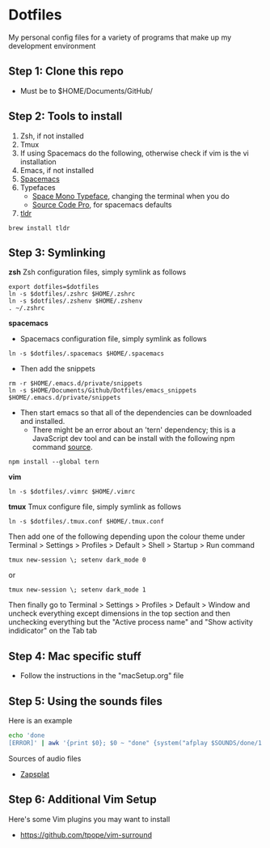 # Dotfiles
My personal config files for a variety of programs that make up my development environment

## Step 1: Clone this repo 
- Must be to $HOME/Documents/GitHub/


## Step 2: Tools to install
1. Zsh, if not installed
2. Tmux
3. If using Spacemacs do the following, otherwise check if vim is the vi installation
  1. Emacs, if not installed
  2. [Spacemacs](https://www.spacemacs.org)
4. Typefaces
   - [Space Mono Typeface](https://fonts.google.com/specimen/Space+Mono), changing the terminal when you do
   - [Source Code Pro](https://fonts.google.com/specimen/Source+Code+Pro), for spacemacs defaults
5. [tldr](https://github.com/tldr-pages/tldr)
```
brew install tldr
```

## Step 3: Symlinking

**zsh**
Zsh configuration files, simply symlink as follows
```
export dotfiles=$dotfiles
ln -s $dotfiles/.zshrc $HOME/.zshrc
ln -s $dotfiles/.zshenv $HOME/.zshenv
. ~/.zshrc
```

**spacemacs**

- Spacemacs configuration file, simply symlink as follows
```
ln -s $dotfiles/.spacemacs $HOME/.spacemacs
```
- Then add the snippets
```
rm -r $HOME/.emacs.d/private/snippets
ln -s $HOME/Documents/Github/Dotfiles/emacs_snippets $HOME/.emacs.d/private/snippets
```
- Then start emacs so that all of the dependencies can be downloaded and installed.
  - There might be an error about an 'tern' dependency; this is a JavaScript dev tool and can be install with the following npm command [source](https://macbookandheels.com/emacs/2019/01/18/tern-binary-not-found/).
```
npm install --global tern
```

**vim**
```
ln -s $dotfiles/.vimrc $HOME/.vimrc
```

**tmux**
Tmux configure file, simply symlink as follows
```
ln -s $dotfiles/.tmux.conf $HOME/.tmux.conf
```
Then add one of the following depending upon the colour theme under Terminal > Settings > Profiles > Default > Shell > Startup > Run command
```
tmux new-session \; setenv dark_mode 0
```
or
```
tmux new-session \; setenv dark_mode 1
```
Then finally go to Terminal > Settings > Profiles > Default > Window and uncheck everything except dimensions in the top section and then unchecking everything but the "Active process name" and "Show activity indidicator" on the Tab tab


## Step 4: Mac specific stuff
- Follow the instructions in the "macSetup.org" file

## Step 5: Using the sounds files
Here is an example
``` sh
echo 'done
[ERROR]' | awk '{print $0}; $0 ~ "done" {system("afplay $SOUNDS/done/1.mp3 &")}; $0 ~ "ERROR" {system("afplay $SOUNDS/error/1.mp3 &")}'
```
Sources of audio files
- [Zapsplat](zapsplat.com)

## Step 6: Additional Vim Setup
Here's some Vim plugins you may want to install
- https://github.com/tpope/vim-surround
